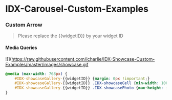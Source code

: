 IDX-Carousel-Custom-Examples
============================

### Custom Arrow
> Please replace the {{widgetID}} by your widget ID

#### Media Queries

![](https://raw.githubusercontent.com/icharlie/IDX-Showcase-Custom-Examples/master/images/showcase.gif


```css
@media (max-width: 768px) {
    #IDX-showcaseGallery-{{widgetID}} {margin: 0px !important;}
    #IDX-showcaseGallery-{{widgetID}} .IDX-showcaseCell {min-width: 100%;height: auto !important;}
    #IDX-showcaseGallery-{{widgetID}} .IDX-showcasePhoto {max-height: inherit !important;}
}
```
